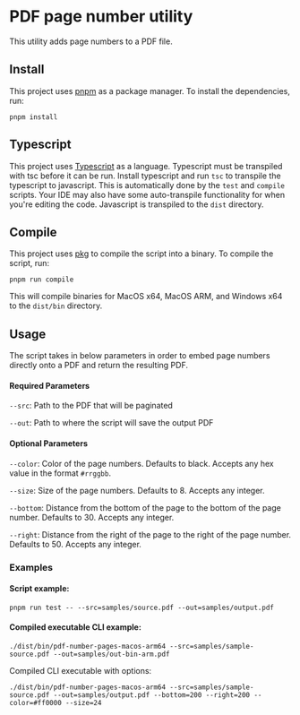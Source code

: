 # PDF page number utility

This utility adds page numbers to a PDF file.

## Install

This project uses [pnpm](https://pnpm.io/installation) as a package manager.
To install the dependencies, run:

```
pnpm install
```

## Typescript

This project uses [Typescript](https://www.typescriptlang.org/) as a language. Typescript must be transpiled with tsc
before it can be run. Install typescript and run `tsc` to transpile the typescript to javascript. This is automatically
done by the `test` and `compile` scripts. Your IDE may also have some auto-transpile functionality for when you're editing
the code. Javascript is transpiled to the `dist` directory.

## Compile

This project uses [pkg](https://github.com/vercel/pkg) to compile the script into a binary.
To compile the script, run:

```
pnpm run compile
```

This will compile binaries for MacOS x64, MacOS ARM, and Windows x64 to the `dist/bin` directory.

## Usage
The script takes in below parameters in order to embed page numbers directly onto a PDF and return the resulting PDF.


#### Required Parameters
`--src`: Path to the PDF that will be paginated

`--out`: Path to where the script will save the output PDF

#### Optional Parameters
`--color`: Color of the page numbers. Defaults to black. Accepts any hex value in the format `#rrggbb`.

`--size`: Size of the page numbers. Defaults to 8. Accepts any integer.

`--bottom`: Distance from the bottom of the page to the bottom of the page number. Defaults to 30. Accepts any integer.

`--right`: Distance from the right of the page to the right of the page number. Defaults to 50. Accepts any integer.

### Examples
#### Script example:

```
pnpm run test -- --src=samples/source.pdf --out=samples/output.pdf
```

#### Compiled executable CLI example:

```
./dist/bin/pdf-number-pages-macos-arm64 --src=samples/sample-source.pdf --out=samples/out-bin-arm.pdf
```

Compiled CLI executable with options:
```
./dist/bin/pdf-number-pages-macos-arm64 --src=samples/sample-source.pdf --out=samples/output.pdf --bottom=200 --right=200 --color=#ff0000 --size=24
```
